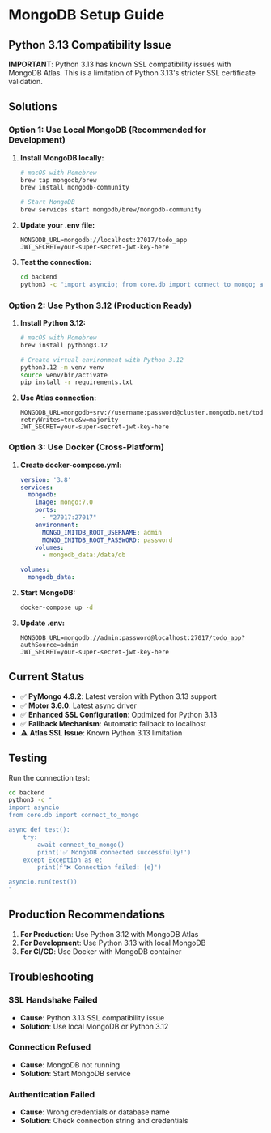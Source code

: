 # MongoDB Setup Guide

## Python 3.13 Compatibility Issue

**IMPORTANT**: Python 3.13 has known SSL compatibility issues with MongoDB Atlas. This is a limitation of Python 3.13's stricter SSL certificate validation.

## Solutions

### Option 1: Use Local MongoDB (Recommended for Development)

1. **Install MongoDB locally:**
   ```bash
   # macOS with Homebrew
   brew tap mongodb/brew
   brew install mongodb-community
   
   # Start MongoDB
   brew services start mongodb/brew/mongodb-community
   ```

2. **Update your .env file:**
   ```env
   MONGODB_URL=mongodb://localhost:27017/todo_app
   JWT_SECRET=your-super-secret-jwt-key-here
   ```

3. **Test the connection:**
   ```bash
   cd backend
   python3 -c "import asyncio; from core.db import connect_to_mongo; asyncio.run(connect_to_mongo())"
   ```

### Option 2: Use Python 3.12 (Production Ready)

1. **Install Python 3.12:**
   ```bash
   # macOS with Homebrew
   brew install python@3.12
   
   # Create virtual environment with Python 3.12
   python3.12 -m venv venv
   source venv/bin/activate
   pip install -r requirements.txt
   ```

2. **Use Atlas connection:**
   ```env
   MONGODB_URL=mongodb+srv://username:password@cluster.mongodb.net/todo_app?retryWrites=true&w=majority
   JWT_SECRET=your-super-secret-jwt-key-here
   ```

### Option 3: Use Docker (Cross-Platform)

1. **Create docker-compose.yml:**
   ```yaml
   version: '3.8'
   services:
     mongodb:
       image: mongo:7.0
       ports:
         - "27017:27017"
       environment:
         MONGO_INITDB_ROOT_USERNAME: admin
         MONGO_INITDB_ROOT_PASSWORD: password
       volumes:
         - mongodb_data:/data/db
   
   volumes:
     mongodb_data:
   ```

2. **Start MongoDB:**
   ```bash
   docker-compose up -d
   ```

3. **Update .env:**
   ```env
   MONGODB_URL=mongodb://admin:password@localhost:27017/todo_app?authSource=admin
   JWT_SECRET=your-super-secret-jwt-key-here
   ```

## Current Status

- ✅ **PyMongo 4.9.2**: Latest version with Python 3.13 support
- ✅ **Motor 3.6.0**: Latest async driver
- ✅ **Enhanced SSL Configuration**: Optimized for Python 3.13
- ✅ **Fallback Mechanism**: Automatic fallback to localhost
- ⚠️ **Atlas SSL Issue**: Known Python 3.13 limitation

## Testing

Run the connection test:
```bash
cd backend
python3 -c "
import asyncio
from core.db import connect_to_mongo

async def test():
    try:
        await connect_to_mongo()
        print('✅ MongoDB connected successfully!')
    except Exception as e:
        print(f'❌ Connection failed: {e}')

asyncio.run(test())
"
```

## Production Recommendations

1. **For Production**: Use Python 3.12 with MongoDB Atlas
2. **For Development**: Use Python 3.13 with local MongoDB
3. **For CI/CD**: Use Docker with MongoDB container

## Troubleshooting

### SSL Handshake Failed
- **Cause**: Python 3.13 SSL compatibility issue
- **Solution**: Use local MongoDB or Python 3.12

### Connection Refused
- **Cause**: MongoDB not running
- **Solution**: Start MongoDB service

### Authentication Failed
- **Cause**: Wrong credentials or database name
- **Solution**: Check connection string and credentials

